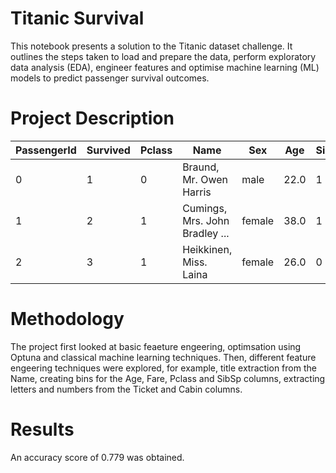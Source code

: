 # Titanic Survival

This notebook presents a solution to the Titanic dataset challenge. It outlines the steps taken to load and prepare the data, perform exploratory data analysis (EDA), engineer features and optimise machine learning (ML) models to predict passenger survival outcomes.

# Project Description

| PassengerId | Survived | Pclass | Name                                           | Sex   | Age  | SibSp | Parch | Ticket              | Fare    | Cabin | Embarked |
|-------------|----------|--------|------------------------------------------------|-------|-------|-------|-------|---------------------|---------|-------|----------|
| 0           | 1        | 0      | Braund, Mr. Owen Harris    | male  | 22.0  | 1     | 0     | A/5 21171           | 7.2500  | NaN   | S        |
| 1           | 2        | 1      | Cumings, Mrs. John Bradley ... | female | 38.0  | 1     | 0     | PC 17599            | 71.2833 | C85   | C        |
| 2           | 3        | 1      | Heikkinen, Miss. Laina    | female | 26.0  | 0     | 0     | STON/O2. 3101282    | 7.9250  | NaN   | S        |

# Methodology

The project first looked at basic feaeture engeering, optimsation using Optuna and classical machine learning techniques. Then, different feature engeering techniques were explored, for example, title extraction from the Name, creating bins for the Age, Fare, Pclass and SibSp columns, extracting letters and numbers from the Ticket and Cabin columns. 

# Results

An accuracy score of 0.779 was obtained.
